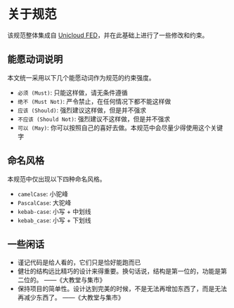 # 关于规范

该规范整体集成自 [Unicloud FED](http://10.0.54.114/guide/)，并在此基础上进行了一些修改和约束。

## 能愿动词说明

本文统一采用以下几个能愿动词作为规范的约束强度。

- `必须 (Must)`: 只能这样做，请无条件遵循
- `绝不 (Must Not)`: 严令禁止，在任何情况下都不能这样做
- `应该 (Should)`: 强烈建议这样做，但是并不强求
- `不应该 (Should Not)`: 强烈建议不这样做，但是并不强求
- `可以 (May)`: 你可以按照自己的喜好去做。本规范中会尽量少得使用这个关键字

## 命名风格

本规范中仅出现以下四种命名风格。

- `camelCase`: 小驼峰
- `PascalCase`: 大驼峰
- `kebab-case`: 小写 + 中划线
- `kebab_case`: 小写 + 下划线

## 一些闲话

- 谨记代码是给人看的，它们只是恰好能跑而已
- 健壮的结构远比精巧的设计来得重要。换句话说，结构是第一位的，功能是第二位的。 ——《大教堂与集市》
- 保持项目的简单性。设计达到完美的时候，不是无法再增加东西了，而是无法再减少东西了。 ——《大教堂与集市》

